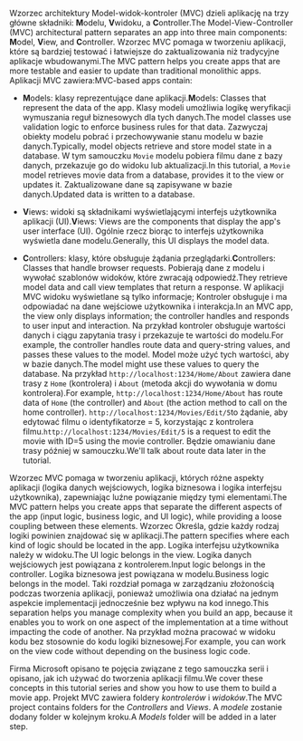 <span data-ttu-id="f9792-101">Wzorzec architektury Model-widok-kontroler (MVC) dzieli aplikację na trzy główne składniki: **M**odelu, **V**widoku, a **C**ontroller.</span><span class="sxs-lookup"><span data-stu-id="f9792-101">The Model-View-Controller (MVC) architectural pattern separates an app into three main components: **M**odel, **V**iew, and **C**ontroller.</span></span> <span data-ttu-id="f9792-102">Wzorzec MVC pomaga w tworzeniu aplikacji, które są bardziej testować i łatwiejsze do zaktualizowania niż tradycyjne aplikacje wbudowanymi.</span><span class="sxs-lookup"><span data-stu-id="f9792-102">The MVC pattern helps you create apps that are more testable and easier to update than traditional monolithic apps.</span></span> <span data-ttu-id="f9792-103">Aplikacji MVC zawiera:</span><span class="sxs-lookup"><span data-stu-id="f9792-103">MVC-based apps contain:</span></span>

* <span data-ttu-id="f9792-104">**M**odels: klasy reprezentujące dane aplikacji.</span><span class="sxs-lookup"><span data-stu-id="f9792-104">**M**odels: Classes that represent the data of the app.</span></span> <span data-ttu-id="f9792-105">Klasy modeli umożliwia logikę weryfikacji wymuszania reguł biznesowych dla tych danych.</span><span class="sxs-lookup"><span data-stu-id="f9792-105">The model classes use validation logic to enforce business rules for that data.</span></span> <span data-ttu-id="f9792-106">Zazwyczaj obiekty modelu pobrać i przechowywanie stanu modelu w bazie danych.</span><span class="sxs-lookup"><span data-stu-id="f9792-106">Typically, model objects retrieve and store model state in a database.</span></span> <span data-ttu-id="f9792-107">W tym samouczku `Movie` modelu pobiera filmu dane z bazy danych, przekazuje go do widoku lub aktualizacji.</span><span class="sxs-lookup"><span data-stu-id="f9792-107">In this tutorial, a `Movie` model retrieves movie data from a database, provides it to the view or updates it.</span></span> <span data-ttu-id="f9792-108">Zaktualizowane dane są zapisywane w bazie danych.</span><span class="sxs-lookup"><span data-stu-id="f9792-108">Updated data is written to a database.</span></span>

* <span data-ttu-id="f9792-109">**V**iews: widoki są składnikami wyświetlającymi interfejs użytkownika aplikacji (UI).</span><span class="sxs-lookup"><span data-stu-id="f9792-109">**V**iews: Views are the components that display the app's user interface (UI).</span></span> <span data-ttu-id="f9792-110">Ogólnie rzecz biorąc to interfejs użytkownika wyświetla dane modelu.</span><span class="sxs-lookup"><span data-stu-id="f9792-110">Generally, this UI displays the model data.</span></span>

* <span data-ttu-id="f9792-111">**C**ontrollers: klasy, które obsługuje żądania przeglądarki.</span><span class="sxs-lookup"><span data-stu-id="f9792-111">**C**ontrollers: Classes that handle browser requests.</span></span> <span data-ttu-id="f9792-112">Pobierają dane z modelu i wywołać szablonów widoków, które zwracają odpowiedź.</span><span class="sxs-lookup"><span data-stu-id="f9792-112">They retrieve model data and call view templates that return a response.</span></span> <span data-ttu-id="f9792-113">W aplikacji MVC widoku wyświetlane są tylko informacje; Kontroler obsługuje i ma odpowiadać na dane wejściowe użytkownika i interakcja.</span><span class="sxs-lookup"><span data-stu-id="f9792-113">In an MVC app, the view only displays information; the controller handles and responds to user input and interaction.</span></span> <span data-ttu-id="f9792-114">Na przykład kontroler obsługuje wartości danych i ciągu zapytania trasy i przekazuje te wartości do modelu.</span><span class="sxs-lookup"><span data-stu-id="f9792-114">For example, the controller handles route data and query-string values, and passes these values to the model.</span></span> <span data-ttu-id="f9792-115">Model może użyć tych wartości, aby w bazie danych.</span><span class="sxs-lookup"><span data-stu-id="f9792-115">The model might use these values to query the database.</span></span> <span data-ttu-id="f9792-116">Na przykład `http://localhost:1234/Home/About` zawiera dane trasy z `Home` (kontrolera) i `About` (metoda akcji do wywołania w domu kontrolera).</span><span class="sxs-lookup"><span data-stu-id="f9792-116">For example, `http://localhost:1234/Home/About` has route data of `Home` (the controller) and `About` (the action method to call on the home controller).</span></span> <span data-ttu-id="f9792-117">`http://localhost:1234/Movies/Edit/5`to żądanie, aby edytować filmu o identyfikatorze = 5, korzystając z kontrolera filmu.</span><span class="sxs-lookup"><span data-stu-id="f9792-117">`http://localhost:1234/Movies/Edit/5` is a request to edit the movie with ID=5 using the movie controller.</span></span>  <span data-ttu-id="f9792-118">Będzie omawianiu dane trasy później w samouczku.</span><span class="sxs-lookup"><span data-stu-id="f9792-118">We'll talk about route data later in the tutorial.</span></span>

<span data-ttu-id="f9792-119">Wzorzec MVC pomaga w tworzeniu aplikacji, których różne aspekty aplikacji (logika danych wejściowych, logika biznesowa i logika interfejsu użytkownika), zapewniając luźne powiązanie między tymi elementami.</span><span class="sxs-lookup"><span data-stu-id="f9792-119">The MVC pattern helps you create apps that separate the different aspects of the app (input logic, business logic, and UI logic), while providing a loose coupling between these elements.</span></span> <span data-ttu-id="f9792-120">Wzorzec Określa, gdzie każdy rodzaj logiki powinien znajdować się w aplikacji.</span><span class="sxs-lookup"><span data-stu-id="f9792-120">The pattern specifies where each kind of logic should be located in the app.</span></span> <span data-ttu-id="f9792-121">Logika interfejsu użytkownika należy w widoku.</span><span class="sxs-lookup"><span data-stu-id="f9792-121">The UI logic belongs in the view.</span></span> <span data-ttu-id="f9792-122">Logika danych wejściowych jest powiązana z kontrolerem.</span><span class="sxs-lookup"><span data-stu-id="f9792-122">Input logic belongs in the controller.</span></span> <span data-ttu-id="f9792-123">Logika biznesowa jest powiązana w modelu.</span><span class="sxs-lookup"><span data-stu-id="f9792-123">Business logic belongs in the model.</span></span> <span data-ttu-id="f9792-124">Taki rozdział pomaga w zarządzaniu złożonością podczas tworzenia aplikacji, ponieważ umożliwia ona działać na jednym aspekcie implementacji jednocześnie bez wpływu na kod innego.</span><span class="sxs-lookup"><span data-stu-id="f9792-124">This separation helps you manage complexity when you build an app, because it enables you to work on one aspect of the implementation at a time without impacting the code of another.</span></span> <span data-ttu-id="f9792-125">Na przykład można pracować w widoku kodu bez stosownie do kodu logiki biznesowej.</span><span class="sxs-lookup"><span data-stu-id="f9792-125">For example, you can work on the view code without depending on the business logic code.</span></span>

<span data-ttu-id="f9792-126">Firma Microsoft opisano te pojęcia związane z tego samouczka serii i opisano, jak ich używać do tworzenia aplikacji filmu.</span><span class="sxs-lookup"><span data-stu-id="f9792-126">We cover these concepts in this tutorial series and show you how to use them to build a movie app.</span></span> <span data-ttu-id="f9792-127">Projekt MVC zawiera foldery *kontrolerów* i *widoków*.</span><span class="sxs-lookup"><span data-stu-id="f9792-127">The MVC project contains folders for the *Controllers* and *Views*.</span></span> <span data-ttu-id="f9792-128">A *modele* zostanie dodany folder w kolejnym kroku.</span><span class="sxs-lookup"><span data-stu-id="f9792-128">A *Models* folder will be added in a later step.</span></span>

